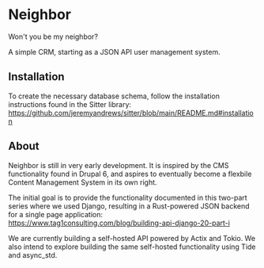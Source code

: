 # Neighbor

Won't you be my neighbor?

A simple CRM, starting as a JSON API user management system.

## Installation

To create the necessary database schema, follow the installation instructions found in the Sitter library:
https://github.com/jeremyandrews/sitter/blob/main/README.md#installation

## About

Neighbor is still in very early development. It is inspired by the CMS functionality found in Drupal 6, and aspires to eventually become a flexbile Content Management System in its own right.

The initial goal is to provide the functionality documented in this two-part series where we used Django, resulting in a Rust-powered JSON backend for a single page application:
https://www.tag1consulting.com/blog/building-api-django-20-part-i

We are currently building a self-hosted API powered by Actix and Tokio. We also intend to explore building the same self-hosted functionality using Tide and async_std.

